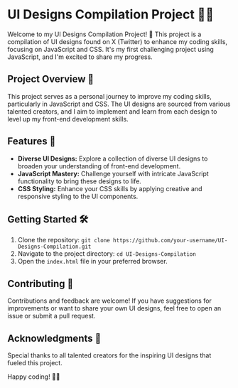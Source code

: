 # UI Designs Compilation Project 👨‍💻

Welcome to my UI Designs Compilation Project! 🎉 This project is a compilation of UI designs found on X (Twitter) to enhance my coding skills, focusing on JavaScript and CSS. It's my first challenging project using JavaScript, and I'm excited to share my progress.

## Project Overview 🚀

This project serves as a personal journey to improve my coding skills, particularly in JavaScript and CSS. The UI designs are sourced from various talented creators, and I aim to implement and learn from each design to level up my front-end development skills.

## Features 🌟

- **Diverse UI Designs:** Explore a collection of diverse UI designs to broaden your understanding of front-end development.
- **JavaScript Mastery:** Challenge yourself with intricate JavaScript functionality to bring these designs to life.
- **CSS Styling:** Enhance your CSS skills by applying creative and responsive styling to the UI components.

## Getting Started 🛠️

1. Clone the repository: `git clone https://github.com/your-username/UI-Designs-Compilation.git`
2. Navigate to the project directory: `cd UI-Designs-Compilation`
3. Open the `index.html` file in your preferred browser.

## Contributing 🤝

Contributions and feedback are welcome! If you have suggestions for improvements or want to share your own UI designs, feel free to open an issue or submit a pull request.

## Acknowledgments 🙌

Special thanks to all talented creators for the inspiring UI designs that fueled this project.


Happy coding! 🚀✨
